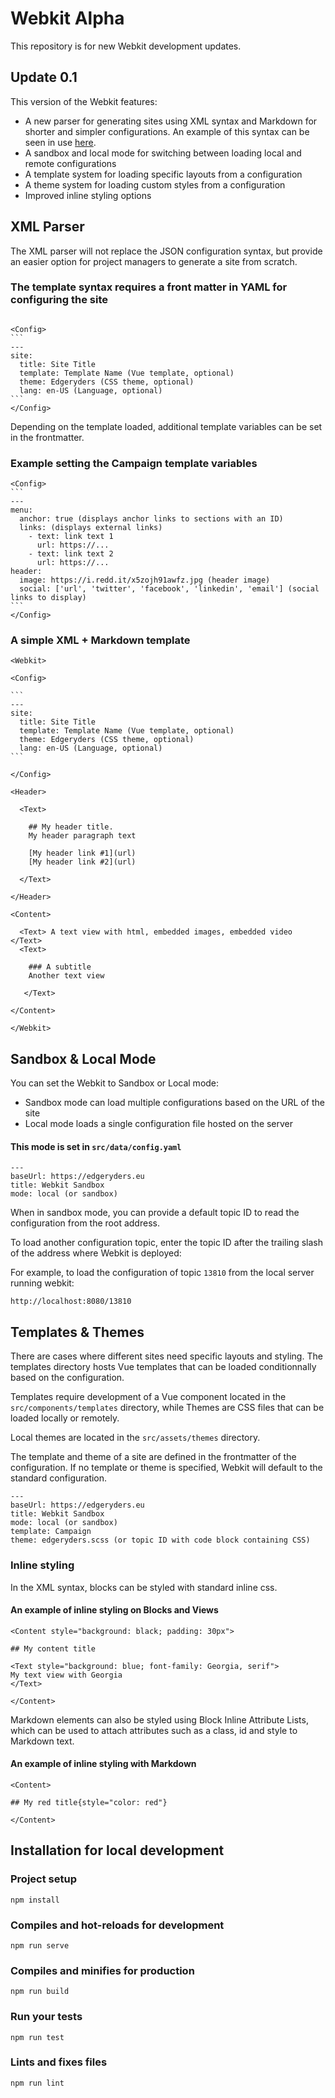 # Webkit Alpha

This repository is for new Webkit development updates.

## Update 0.1

This version of the Webkit features:

- A new parser for generating sites using XML syntax and Markdown for shorter and simpler configurations. An example of this syntax can be seen in use [here](https://edgeryders.eu/raw/13810.json).
- A sandbox and local mode for switching between loading local and remote configurations
- A template system for loading specific layouts from a configuration 
- A theme system for loading custom styles from a configuration
- Improved inline styling options 

## XML Parser

The XML parser will not replace the JSON configuration syntax, but provide an easier option for project managers to generate a site from scratch.

### The template syntax requires a front matter in YAML for configuring the site

````

<Config>
```
---
site:
  title: Site Title
  template: Template Name (Vue template, optional)
  theme: Edgeryders (CSS theme, optional)
  lang: en-US (Language, optional)
```
</Config>

````

Depending on the template loaded, additional template variables can be set in the frontmatter.

### Example setting the Campaign template variables

````
<Config>
```
---
menu: 
  anchor: true (displays anchor links to sections with an ID)
  links: (displays external links)
  	- text: link text 1
  	  url: https://...
  	- text: link text 2
  	  url: https://...
header:
  image: https://i.redd.it/x5zojh91awfz.jpg (header image)
  social: ['url', 'twitter', 'facebook', 'linkedin', 'email'] (social links to display)
```
</Config>

````

### A simple XML + Markdown template

````
<Webkit>

<Config>

```
---
site:
  title: Site Title
  template: Template Name (Vue template, optional)
  theme: Edgeryders (CSS theme, optional)
  lang: en-US (Language, optional)
```

</Config>

<Header>

  <Text>

    ## My header title.
    My header paragraph text
   
    [My header link #1](url)
    [My header link #2](url)

  </Text>

</Header>

<Content>

  <Text> A text view with html, embedded images, embedded video </Text>
  <Text> 

    ### A subtitle
    Another text view

   </Text>
  
</Content>

</Webkit>
````

## Sandbox & Local Mode

You can set the Webkit to Sandbox or Local mode:
- Sandbox mode can load multiple configurations based on the URL of the site
- Local mode loads a single configuration file hosted on the server

#### This mode is set in ```src/data/config.yaml```

```
---
baseUrl: https://edgeryders.eu
title: Webkit Sandbox
mode: local (or sandbox)
```

When in sandbox mode, you can provide a default topic ID to read the configuration from the root address.

To load another configuration topic, enter the topic ID after the trailing slash of the address where Webkit is deployed:

For example, to load the configuration of topic ```13810``` from the local server running webkit:

```
http://localhost:8080/13810
```

## Templates & Themes

There are cases where different sites need specific layouts and styling. The templates directory hosts Vue templates that can be loaded conditionnally based on the configuration.

Templates require development of a Vue component located in the ```src/components/templates``` directory, while Themes are CSS files that can be loaded locally or remotely. 

Local themes are located in the ```src/assets/themes``` directory.

The template and theme of a site are defined in the frontmatter of the configuration. If no template or theme is specified, Webkit will default to the standard configuration.

```
---
baseUrl: https://edgeryders.eu
title: Webkit Sandbox
mode: local (or sandbox)
template: Campaign
theme: edgeryders.scss (or topic ID with code block containing CSS)
```

### Inline styling

In the XML syntax, blocks can be styled with standard inline css.


#### An example of inline styling on Blocks and Views

```
<Content style="background: black; padding: 30px">

## My content title

<Text style="background: blue; font-family: Georgia, serif">
My text view with Georgia
</Text>

</Content>
```

Markdown elements can also be styled using Block Inline Attribute Lists, which can be used to attach attributes such as a class, id and style to Markdown text. 

#### An example of inline styling with Markdown

```
<Content>

## My red title{style="color: red"}

</Content>
```

## Installation for local development

### Project setup
```
npm install
```

### Compiles and hot-reloads for development
```
npm run serve
```

### Compiles and minifies for production
```
npm run build
```

### Run your tests
```
npm run test
```

### Lints and fixes files
```
npm run lint
```
